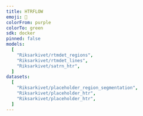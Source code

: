 ```yaml
---
title: HTRFLOW
emoji: 🏢
colorFrom: purple
colorTo: green
sdk: docker
pinned: false
models:
  [
    "Riksarkivet/rtmdet_regions",
    "Riksarkivet/rtmdet_lines",
    "Riksarkivet/satrn_htr",
  ]
datasets:
  [
    "Riksarkivet/placeholder_region_segmentation",
    "Riksarkivet/placeholder_htr",
    "Riksarkivet/placeholder_htr",
  ]
---
```

